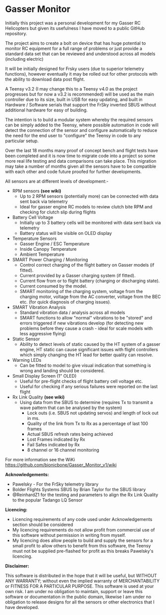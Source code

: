 # Gasser Monitor

Initially this project was a personal development for my Gasser RC Helicopters but given its usefulness I have moved to a public GitHub repository. 

The project aims to create a bolt on device that has huge potential to monitor RC equipment for a full range of problems or just provide a standard data set that can be reviewed and understood across all models (including electric)

It will be initially designed for Frsky users (due to superior telemetry functions), however eventually it may be rolled out for other protocols with the ability to download data post flight.

A Teensy v3.2 (I may change this to a Teensy v4.0 as the project progresses but for now a v3.2 is recommended) will be used as the main controller due to its size, built in USB for easy updating, and built in Hardware / Software serials that support the FrSky inverted SBUS without additional hardware for easy of building.

The intention is to build a modular system whereby the required sensors can be simply added to the Teensy, where possible automation in code will detect the connection of the sensor and configure automatically to reduce the need for the end user to "configure" the Teensy in code to any particular setup.

Over the last 18 months many proof of concept bench and flight tests have been completed and it is now time to migrate code into a project so some more real life testing and data comparisons can take place. This migration may take a number of months given all the sensors have to be compatible with each other and code future proofed for further developments.

All sensors are at different levels of development:-

* RPM sensors **(see wiki)**
  * Up to 2 RPM sensors (potentially more) can be connected with data sent back via telemetry
  * Ideal for gasser engine RC models to review clutch bite RPM and checking for clutch slip during flights
* Battery Cell Voltage
  * Initially up to 3 battery cells will be monitored with data sent back via telemetry
  * Battery status will be visible on OLED display
* Temperature Sensors
  * Gasser Engine / ESC Temperature
  * Inside Canopy Temperature
  * Ambient Temperature
* SMART Power Charging / Monitoring
  * Control correct charging of the flight battery on Gasser models (if fitted).
  * Current provided by a Gasser charging system (if fitted).
  * Current flow from or to flight battery (charging or discharging state).
  * Current consumed by the model.
  * SMART monitoring of the charging system, voltage from the charging motor, voltage from the AC converter, voltage from the BEC etc. (for quick diagnosis of charging issues).
* SMART Vibration Analysis
  * Standard vibration data / analysis across all models
  * SMART functions to allow "normal" vibrations to be "stored" and errors triggered if new vibrations develop (for detecting new problems before they cause a crash - ideal for scale models with less aggressive flying)
* Static Sensor
  * Ability to detect levels of static caused by the HT system of a gasser engine, HT static can cause significant issues with flight controllers which simply changing the HT lead for better quality can resolve.
* Warning LEDs
  * Can be fitted to model to give visual indication that something is wrong and landing should be considered.
* Small Display Screen (1" OLED)
  * Useful for pre-flight checks of flight battery cell voltage etc.
  * Useful for checking if any serious failures were reported on the last flight
* Rx Link Quality **(see wiki)**
  * Using data from the SBUS to determine (requires Tx to transmit a wave pattern that can be analysed by the system)
    * Lock outs (i.e. SBUS not updating servos) and length of lock out in ms.
    * Quality of the link from Tx to Rx as a percentage of last 100 frames
    * Actual SBUS refresh rates being achieved
    * Lost Frames indicated by Rx
    * Fail Safes indicated by Rx
    * 8 channel or 16 channel monitoring

 For more information see the WiKi    https://github.com/bionicbone/Gasser_Monitor_v1/wiki

**Acknowledgements:**
* Pawelsky - For the FrSky telemetry library
* Bolder Flights Systems SBUS by Brian Taylor for the SBUS library
* @ReinhardZ1 for the testing and parameters to align the Rx Link Quality to the popular Tadango LQ Sensor

**Licencing:** 
* Licencing requirements of any code used under Acknowledgements section should be considered
* My licencing requirements do not allow profit from commercial use of this software without permission in writing from myself.
* My licencing does allow people to build and supply the sensors for a small profit to allow others to benefit from this software, the Teensy must not be supplied pre-flashed for profit as this breaks Pawelsky's licencing.

**Disclaimer:** 

This software is distributed in the hope that it will be useful, but WITHOUT ANY WARRANTY; without even the implied warranty of MERCHANTABILITY or FITNESS FOR A PARTICULAR PURPOSE. This software is used at your own risk. I am under no obligation to maintain, support or leave this software or documentation in the public domain, likewise I am under no obligation to release designs for all the sensors or other electronics that I have developed.
